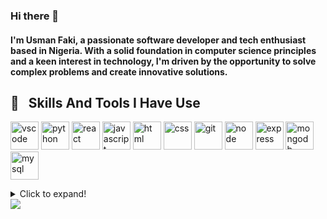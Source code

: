 ### Hi there 👋

#### I'm Usman Faki, a passionate software developer and tech enthusiast based in Nigeria. With a solid foundation in computer science principles and a keen interest in technology, I'm driven by the opportunity to solve complex problems and create innovative solutions.

<!--
**usmanfaki/usmanfaki** is a ✨ _special_ ✨ repository because its `README.md` (this file) appears on your GitHub profile.
!-->

<h2> 🚀 &nbsp; Skills And Tools I Have Use</h2>
<p align="left">
<img src="https://cdn.jsdelivr.net/gh/devicons/devicon/icons/vscode/vscode-original.svg" alt="vscode" width="45" height="45"/>
<img src="https://cdn.jsdelivr.net/gh/devicons/devicon@latest/icons/python/python-original.svg" alt="python"  width="45" height="45"/>
<img src="https://cdn.jsdelivr.net/gh/devicons/devicon@latest/icons/react/react-original.svg" alt="react"  width="45" height="45"/>
<img src="https://cdn.jsdelivr.net/gh/devicons/devicon/icons/javascript/javascript-original.svg" alt="javascript"  width="45" height="45"/>
<img src="https://cdn.jsdelivr.net/gh/devicons/devicon@latest/icons/html5/html5-original.svg" alt="html"  width="45" height="45"/>
<img src="https://cdn.jsdelivr.net/gh/devicons/devicon@latest/icons/css3/css3-original.svg" alt="css"  width="45" height="45"/>
<img src="https://cdn.jsdelivr.net/gh/devicons/devicon@latest/icons/git/git-original.svg" alt="git"  width="45" height="45"/>
<img src="https://cdn.jsdelivr.net/gh/devicons/devicon@latest/icons/nodejs/nodejs-original.svg" alt="node"  width="45" height="45"/>
<img src="https://cdn.jsdelivr.net/gh/devicons/devicon@latest/icons/express/express-original.svg" alt="express"  width="45" height="45"/>
<img src="https://cdn.jsdelivr.net/gh/devicons/devicon@latest/icons/mongodb/mongodb-original.svg" alt="mongodb"  width="45" height="45"/>
<img src="https://cdn.jsdelivr.net/gh/devicons/devicon@latest/icons/mysql/mysql-original.svg"  alt="mysql"  width="45" height="45"/>
</p>
<details>
  <summary>Click to expand!</summary>
  
  This is the content that will be hidden initially but visible when the dropdown is expanded.
</details>
<picture>
  <source
    srcset="https://github-readme-stats-seven-orpin-48.vercel.app/api?username=usmanfaki&show_icons=true&theme=dark"
    media="(prefers-color-scheme: dark)"
  />
  <source
    srcset="https://github-readme-stats-seven-orpin-48.vercel.app/api?username=usmanfaki&show_icons=true"
    media="(prefers-color-scheme: light), (prefers-color-scheme: no-preference)"
  />
  <img src="https://github-readme-stats-seven-orpin-48.vercel.app/api?username=usmanfaki&show_icons=true" />
</picture>
